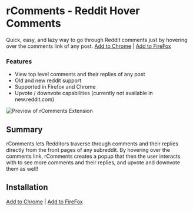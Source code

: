 rComments - Reddit Hover Comments
=========

Quick, easy, and lazy way to go through Reddit comments just by hovering over the comments link of any post. [Add to Chrome](https://chrome.google.com/webstore/detail/rcomments-for-reddit/njkilkdmdolbjonbfjhmknefhdccioig) | [Add to FireFox](https://addons.mozilla.org/en-US/firefox/addon/rcomments)

### Features
- View top level comments and their replies of any post
- Old and new reddit support
- Supported in Firefox and Chrome
- Upvote / downvote capabilities (currently not available in new.reddit.com)

![Preview of rComments Extension](http://iampueroo.github.io/rComments/img/rcomments.gif)

## Summary
rComments lets Redditors traverse through comments and their replies directly from the front pages of any subreddit. By hovering over the comments link, rComments creates a popup that then the user interacts with to see more comments and their replies, and upvote and downvote them as well! 

## Installation
[Add to Chrome](https://chrome.google.com/webstore/detail/rcomments-for-reddit/njkilkdmdolbjonbfjhmknefhdccioig) | [Add to FireFox](https://addons.mozilla.org/en-US/firefox/addon/rcomments)
